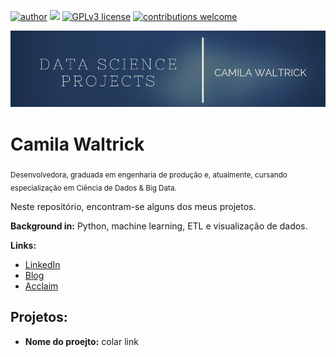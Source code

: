 [![author](https://img.shields.io/badge/author-cwaltrick-red.svg)](https://www.linkedin.com/in/camilawaltrick) [![](https://img.shields.io/badge/python-3.7+-blue.svg)](https://www.python.org/downloads/release/python-365/) [![GPLv3 license](https://img.shields.io/badge/License-GPLv3-blue.svg)](http://perso.crans.org/besson/LICENSE.html) [![contributions welcome](https://img.shields.io/badge/contributions-welcome-brightgreen.svg?style=flat)](https://github.com/carlosfab/data_science/issues)

<p align="center">
  <img src="banner.png" >
</p>

# Camila Waltrick

<sub>Desenvolvedora, graduada em engenharia de produção e, atualmente, cursando especialização em Ciência de Dados & Big Data.</sub>

Neste repositório, encontram-se alguns dos meus projetos. 

**Background in:** Python, machine learning, ETL e visualização de dados.

**Links:**
* [LinkedIn](https://www.linkedin.com/in/camilawaltrick)
* [Blog](https://www.medium.com/camilawaltrick)
* [Acclaim](https://www.youracclaim.com/users/camila-waltrick/badges)


## Projetos:

* **Nome do proejto:** colar link



